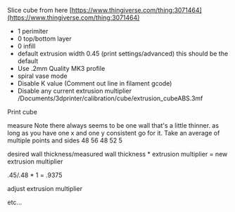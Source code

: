 Slice cube from here
[https://www.thingiverse.com/thing:3071464](https://www.thingiverse.com/thing:3071464)
* 1 perimiter
* 0 top/bottom layer
* 0 infill
* default extrusion width 0.45 (print settings/advanced) this should be the default
* Use .2mm Quality MK3 profile
* spiral vase mode
* Disable K value (Comment out line in filament gcode)
* Disable any current extrusion multiplier 
/Documents/3dprinter/calibration/cube/extrusion_cubeABS.3mf

Print cube

measure 
Note there always seems to be one wall that's a little thinner.  as long as you have one x and one y consistent go for it.
Take an average of multiple points and sides
48
56
48
52
5

desired wall thickness/measured wall thickness * extrusion multiplier = new extrusion multiplier

.45/.48 * 1 = .9375

adjust extrusion multiplier

etc...

<!--stackedit_data:
eyJoaXN0b3J5IjpbLTY0NjYwMzkwMywtMTUwMDE4MzA3NiwtMT
UxOTAxMDA0NiwtODgyMjIyMTAyLC0xMTkwNjgyNDc3LDE1MzI2
MjA5NzUsLTE0ODA5NjQ4MiwtMjY5MTA2NTY4LC0xNjI1MzI5OT
MxLDE5NDU5OTA1NTRdfQ==
-->